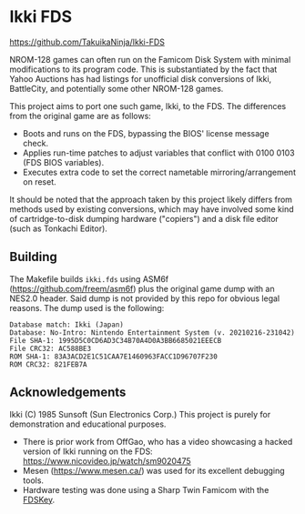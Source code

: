 # Ikki FDS

https://github.com/TakuikaNinja/Ikki-FDS

NROM-128 games can often run on the Famicom Disk System with minimal modifications to its program code. This is substantiated by the fact that Yahoo Auctions has had listings for unofficial disk conversions of Ikki, BattleCity, and potentially some other NROM-128 games.

This project aims to port one such game, Ikki, to the FDS. The differences from the original game are as follows:
- Boots and runs on the FDS, bypassing the BIOS' license message check.
- Applies run-time patches to adjust variables that conflict with $0100~$0103 (FDS BIOS variables).
- Executes extra code to set the correct nametable mirroring/arrangement on reset.

It should be noted that the approach taken by this project likely differs from methods used by existing conversions, which may have involved some kind of cartridge-to-disk dumping hardware ("copiers") and a disk file editor (such as Tonkachi Editor).

## Building

The Makefile builds `ikki.fds` using ASM6f (https://github.com/freem/asm6f) plus the original game dump with an NES2.0 header. Said dump is not provided by this repo for obvious legal reasons. The dump used is the following: 

```
Database match: Ikki (Japan)
Database: No-Intro: Nintendo Entertainment System (v. 20210216-231042)
File SHA-1: 1995D5C0CD6AD3C34B70A4D0A3BB6685021EEECB
File CRC32: AC588BE3
ROM SHA-1: 83A3ACD2E1C51CAA7E1460963FACC1D96707F230
ROM CRC32: 821FEB7A
```

## Acknowledgements

Ikki (C) 1985 Sunsoft (Sun Electronics Corp.) This project is purely for demonstration and educational purposes.

- There is prior work from OffGao, who has a video showcasing a hacked version of Ikki running on the FDS: https://www.nicovideo.jp/watch/sm9020475
- Mesen (https://www.mesen.ca/) was used for its excellent debugging tools.
- Hardware testing was done using a Sharp Twin Famicom with the [FDSKey](https://github.com/ClusterM/fdskey).
